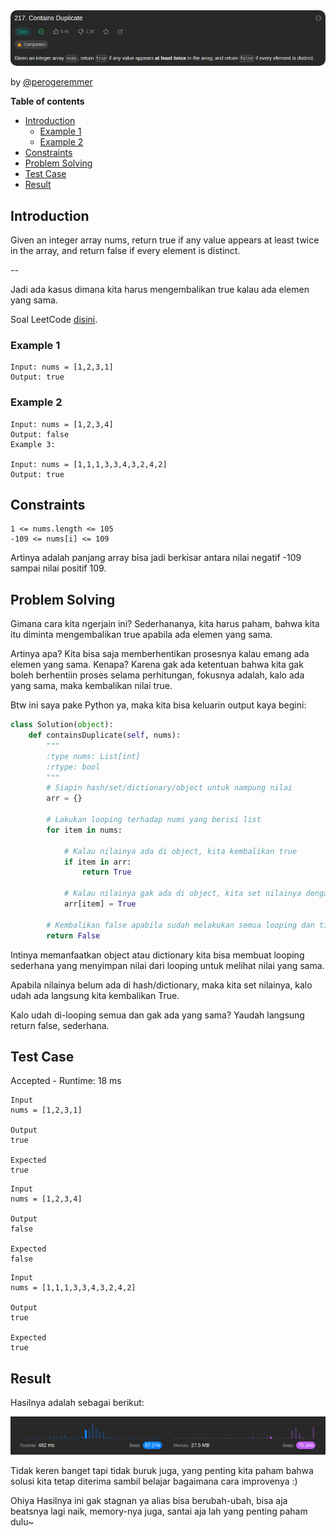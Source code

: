 <img src="./assets/217-contains-duplicate/b954b482-d0c8-493f-89a7-10c8ee22051a.png" style="border-radius:10px;" />

<br/>

by [@perogeremmer](https://twitter.com/perogeremmer)

**Table of contents**

- [Introduction](#introduction)
  - [Example 1](#example-1)
  - [Example 2](#example-2)
- [Constraints](#constraints)
- [Problem Solving](#problem-solving)
- [Test Case](#test-case)
- [Result](#result)

## Introduction

Given an integer array nums, return true if any value appears at least twice in the array, and return false if every element is distinct.

--

Jadi ada kasus dimana kita harus mengembalikan true kalau ada elemen yang sama.

Soal LeetCode [disini](https://leetcode.com/problems/contains-duplicate/).

### Example 1

```
Input: nums = [1,2,3,1]
Output: true
```

### Example 2

```
Input: nums = [1,2,3,4]
Output: false
Example 3:

Input: nums = [1,1,1,3,3,4,3,2,4,2]
Output: true
```

## Constraints

```
1 <= nums.length <= 105
-109 <= nums[i] <= 109
```

Artinya adalah panjang array bisa jadi berkisar antara nilai negatif -109 sampai nilai positif 109.

## Problem Solving

Gimana cara kita ngerjain ini? Sederhananya, kita harus paham, bahwa kita itu diminta mengembalikan true apabila ada elemen yang sama.

Artinya apa? Kita bisa saja memberhentikan prosesnya kalau emang ada elemen yang sama. Kenapa? Karena gak ada ketentuan bahwa kita gak boleh berhentiin proses selama perhitungan, fokusnya adalah, kalo ada yang sama, maka kembalikan nilai true.

Btw ini saya pake Python ya, maka kita bisa keluarin output kaya begini:

```python
class Solution(object):
    def containsDuplicate(self, nums):
        """
        :type nums: List[int]
        :rtype: bool
        """
        # Siapin hash/set/dictionary/object untuk nampung nilai
        arr = {}

        # Lakukan looping terhadap nums yang berisi list
        for item in nums:

            # Kalau nilainya ada di object, kita kembalikan true
            if item in arr:
                return True

            # Kalau nilainya gak ada di object, kita set nilainya dengan true
            arr[item] = True

        # Kembalikan false apabila sudah melakukan semua looping dan tidak ada yang sama
        return False
```

Intinya memanfaatkan object atau dictionary kita bisa membuat looping sederhana yang menyimpan nilai dari looping untuk melihat nilai yang sama.

Apabila nilainya belum ada di hash/dictionary, maka kita set nilainya, kalo udah ada langsung kita kembalikan True.

Kalo udah di-looping semua dan gak ada yang sama? Yaudah langsung return false, sederhana.

## Test Case

Accepted - Runtime: 18 ms

```
Input
nums = [1,2,3,1]

Output
true

Expected
true
```

```
Input
nums = [1,2,3,4]

Output
false

Expected
false
```

```
Input
nums = [1,1,1,3,3,4,3,2,4,2]

Output
true

Expected
true
```

## Result

Hasilnya adalah sebagai berikut:

![Hasilnya](./assets/217-contains-duplicate/a6399726-8203-48b4-8deb-517880d0279e.png)

Tidak keren banget tapi tidak buruk juga, yang penting kita paham bahwa solusi kita tetap diterima sambil belajar bagaimana cara improvenya :)

Ohiya Hasilnya ini gak stagnan ya alias bisa berubah-ubah, bisa aja beatsnya lagi naik, memory-nya juga, santai aja lah yang penting paham dulu~
